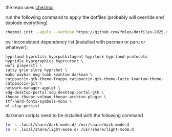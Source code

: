 the repo uses [chezmoi](https://www.chezmoi.io/)

run the following command to apply the dotfiles (probably will override and explode everything)

```sh
chezmoi init --apply --verbose https://github.com/fmleo/dotfiles-2025.git
```

evil inconsistent dependency list (installed with pacman or paru or whatever):

```
hyprland hyprutils hyprpolkitagent hyprlock hyprland-protocols hypridle hyprgraphics hyprcursor \
wofi playerctl \
satty grim slurp hyprshot \
mako waybar nwg-look kvantum darkman \
catppuccin-gtk-theme-frappe catppuccin-gtk-theme-latte kvantum-theme-catppuccin-git \
network-manager-applet \
xdg-desktop-portal xdg-desktop-portal-gtk \
thunar thunar-volman thunar-archive-plugin \ 
ttf-nerd-fonts-symbols-mono \
wl-clip-persist
```

darkman scripts need to be installed with the following command

```sh
ln -s .local/share/dark-mode.d/ /usr/share/dark-mode.d
ln -s .local/share/light-mode.d/ /usr/share/light-mode.d
```

